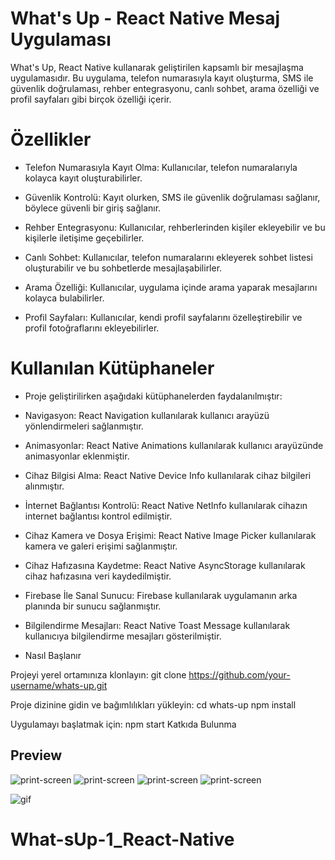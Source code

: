 # What's Up - React Native Mesaj Uygulaması
What's Up, React Native kullanarak geliştirilen kapsamlı bir mesajlaşma uygulamasıdır. Bu uygulama, telefon numarasıyla kayıt oluşturma, SMS ile güvenlik doğrulaması, rehber entegrasyonu, canlı sohbet, arama özelliği ve profil sayfaları gibi birçok özelliği içerir.

# Özellikler
- Telefon Numarasıyla Kayıt Olma: Kullanıcılar, telefon numaralarıyla kolayca kayıt oluşturabilirler.

- Güvenlik Kontrolü: Kayıt olurken, SMS ile güvenlik doğrulaması sağlanır, böylece güvenli bir giriş sağlanır.

- Rehber Entegrasyonu: Kullanıcılar, rehberlerinden kişiler ekleyebilir ve bu kişilerle iletişime geçebilirler.

- Canlı Sohbet: Kullanıcılar, telefon numaralarını ekleyerek sohbet listesi oluşturabilir ve bu sohbetlerde mesajlaşabilirler.

- Arama Özelliği: Kullanıcılar, uygulama içinde arama yaparak mesajlarını kolayca bulabilirler.

- Profil Sayfaları: Kullanıcılar, kendi profil sayfalarını özelleştirebilir ve profil fotoğraflarını ekleyebilirler.

# Kullanılan Kütüphaneler
- Proje geliştirilirken aşağıdaki kütüphanelerden faydalanılmıştır:

- Navigasyon: React Navigation kullanılarak kullanıcı arayüzü yönlendirmeleri sağlanmıştır.

- Animasyonlar: React Native Animations kullanılarak kullanıcı arayüzünde animasyonlar eklenmiştir.

- Cihaz Bilgisi Alma: React Native Device Info kullanılarak cihaz bilgileri alınmıştır.

- İnternet Bağlantısı Kontrolü: React Native NetInfo kullanılarak cihazın internet bağlantısı kontrol edilmiştir.

- Cihaz Kamera ve Dosya Erişimi: React Native Image Picker kullanılarak kamera ve galeri erişimi sağlanmıştır.

- Cihaz Hafızasına Kaydetme: React Native AsyncStorage kullanılarak cihaz hafızasına veri kaydedilmiştir.

- Firebase İle Sanal Sunucu: Firebase kullanılarak uygulamanın arka planında bir sunucu sağlanmıştır.

- Bilgilendirme Mesajları: React Native Toast Message kullanılarak kullanıcıya bilgilendirme mesajları gösterilmiştir.

- Nasıl Başlanır

Projeyi yerel ortamınıza klonlayın:
git clone https://github.com/your-username/whats-up.git

Proje dizinine gidin ve bağımlılıkları yükleyin:
cd whats-up
npm install

Uygulamayı başlatmak için:
npm start
Katkıda Bulunma

## Preview
![print-screen](screen.png)
![print-screen](screen2.png)
![print-screen](screen3.png)
![print-screen](screen4.png)

![gif](gif.gif)
# What-sUp-1_React-Native

